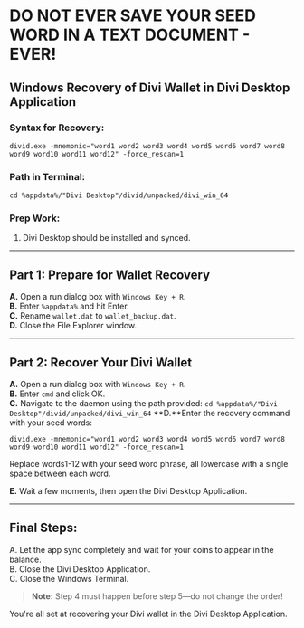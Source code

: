 # **DO NOT EVER SAVE YOUR SEED WORD IN A TEXT DOCUMENT - EVER!**

## Windows Recovery of Divi Wallet in Divi Desktop Application

### Syntax for Recovery:
```
divid.exe -mnemonic="word1 word2 word3 word4 word5 word6 word7 word8 word9 word10 word11 word12" -force_rescan=1
```

### Path in Terminal:
```
cd %appdata%/"Divi Desktop"/divid/unpacked/divi_win_64
```

### Prep Work:
1. Divi Desktop should be installed and synced.

---

## Part 1: Prepare for Wallet Recovery

**A.** Open a run dialog box with `Windows Key + R`.  
**B.** Enter `%appdata%` and hit Enter.  
**C.** Rename `wallet.dat` to `wallet_backup.dat`.  
**D.** Close the File Explorer window.

---

## Part 2: Recover Your Divi Wallet

**A.** Open a run dialog box with `Windows Key + R`.  
**B.** Enter `cmd` and click OK.  
**C.** Navigate to the daemon using the path provided:
```cd %appdata%/"Divi Desktop"/divid/unpacked/divi_win_64```
**D.**Enter the recovery command with your seed words:
```
divid.exe -mnemonic="word1 word2 word3 word4 word5 word6 word7 word8 word9 word10 word11 word12" -force_rescan=1
```
Replace words1-12 with your seed word phrase, all lowercase with a single space between each word.

**E.** Wait a few moments, then open the Divi Desktop Application.

---

## Final Steps:

A. Let the app sync completely and wait for your coins to appear in the balance.  
B. Close the Divi Desktop Application.  
C. Close the Windows Terminal.

> **Note:** Step 4 must happen before step 5—do not change the order!

You're all set at recovering your Divi wallet in the Divi Desktop Application.
